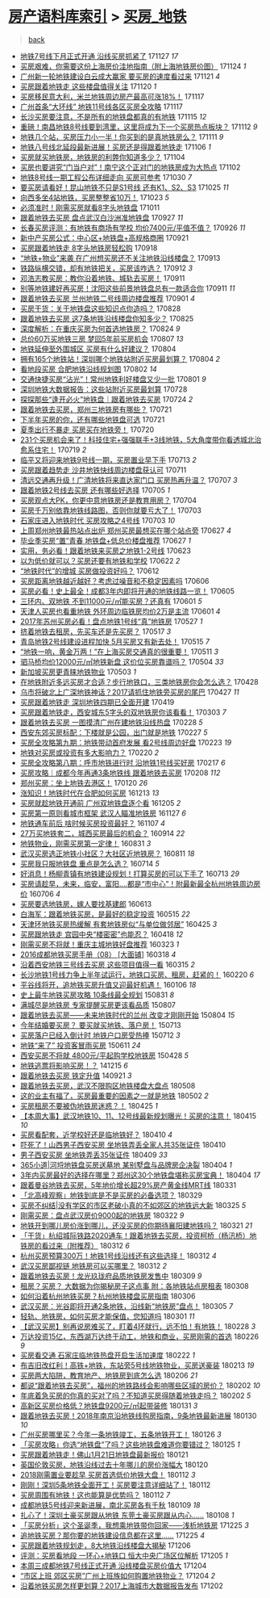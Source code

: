 [房产语料库索引](../../README.md)  > [买房_地铁](买房_地铁.md)
====
> [back](../README.md)

- [地铁7号线下月正式开通 沿线买房抓紧了](http://jkwz.applinzi.com/ittc/7040549581966803985.html#%E5%9C%B0%E9%93%817%E5%8F%B7%E7%BA%BF%E4%B8%8B%E6%9C%88%E6%AD%A3%E5%BC%8F%E5%BC%80%E9%80%9A+%E6%B2%BF%E7%BA%BF%E4%B9%B0%E6%88%BF%E6%8A%93%E7%B4%A7%E4%BA%86) 171127 *17* 
- [买房艰难，你需要这份上海房价洼地指南（附上海地铁房价图）](http://jkwz.applinzi.com/ittc/7039547455799051281.html#%E4%B9%B0%E6%88%BF%E8%89%B0%E9%9A%BE%EF%BC%8C%E4%BD%A0%E9%9C%80%E8%A6%81%E8%BF%99%E4%BB%BD%E4%B8%8A%E6%B5%B7%E6%88%BF%E4%BB%B7%E6%B4%BC%E5%9C%B0%E6%8C%87%E5%8D%97%EF%BC%88%E9%99%84%E4%B8%8A%E6%B5%B7%E5%9C%B0%E9%93%81%E6%88%BF%E4%BB%B7%E5%9B%BE%EF%BC%89) 171124 *1* 
- [广州新一轮地铁建设白云成大赢家 要买房的速度看过来](http://jkwz.applinzi.com/ittc/7038294529399063569.html#%E5%B9%BF%E5%B7%9E%E6%96%B0%E4%B8%80%E8%BD%AE%E5%9C%B0%E9%93%81%E5%BB%BA%E8%AE%BE%E7%99%BD%E4%BA%91%E6%88%90%E5%A4%A7%E8%B5%A2%E5%AE%B6+%E8%A6%81%E4%B9%B0%E6%88%BF%E7%9A%84%E9%80%9F%E5%BA%A6%E7%9C%8B%E8%BF%87%E6%9D%A5) 171121 *4* 
- [买房跟着地铁走 这些楼盘值得关注](http://jkwz.applinzi.com/ittc/7037971174292718609.html#%E4%B9%B0%E6%88%BF%E8%B7%9F%E7%9D%80%E5%9C%B0%E9%93%81%E8%B5%B0+%E8%BF%99%E4%BA%9B%E6%A5%BC%E7%9B%98%E5%80%BC%E5%BE%97%E5%85%B3%E6%B3%A8) 171120 *1* 
- [买房移民意大利，米兰地铁周边房产最高可涨18%！](http://jkwz.applinzi.com/ittc/7036968203866080272.html#%E4%B9%B0%E6%88%BF%E7%A7%BB%E6%B0%91%E6%84%8F%E5%A4%A7%E5%88%A9%EF%BC%8C%E7%B1%B3%E5%85%B0%E5%9C%B0%E9%93%81%E5%91%A8%E8%BE%B9%E6%88%BF%E4%BA%A7%E6%9C%80%E9%AB%98%E5%8F%AF%E6%B6%A818%25%EF%BC%81) 171117  
- [广州首条“大环线” 地铁11号线各区买房全攻略](http://jkwz.applinzi.com/ittc/7036859776544277520.html#%E5%B9%BF%E5%B7%9E%E9%A6%96%E6%9D%A1%E2%80%9C%E5%A4%A7%E7%8E%AF%E7%BA%BF%E2%80%9D+%E5%9C%B0%E9%93%8111%E5%8F%B7%E7%BA%BF%E5%90%84%E5%8C%BA%E4%B9%B0%E6%88%BF%E5%85%A8%E6%94%BB%E7%95%A5) 171117  
- [长沙买房要注意，不是所有的地铁盘都真的有地铁](http://jkwz.applinzi.com/ittc/7036126496249349136.html#%E9%95%BF%E6%B2%99%E4%B9%B0%E6%88%BF%E8%A6%81%E6%B3%A8%E6%84%8F%EF%BC%8C%E4%B8%8D%E6%98%AF%E6%89%80%E6%9C%89%E7%9A%84%E5%9C%B0%E9%93%81%E7%9B%98%E9%83%BD%E7%9C%9F%E7%9A%84%E6%9C%89%E5%9C%B0%E9%93%81) 171115 *12* 
- [重磅！南昌地铁8号线要到湾里，这里将成为下一个买房热点板块？](http://jkwz.applinzi.com/ittc/7035196395747804177.html#%E9%87%8D%E7%A3%85%EF%BC%81%E5%8D%97%E6%98%8C%E5%9C%B0%E9%93%818%E5%8F%B7%E7%BA%BF%E8%A6%81%E5%88%B0%E6%B9%BE%E9%87%8C%EF%BC%8C%E8%BF%99%E9%87%8C%E5%B0%86%E6%88%90%E4%B8%BA%E4%B8%8B%E4%B8%80%E4%B8%AA%E4%B9%B0%E6%88%BF%E7%83%AD%E7%82%B9%E6%9D%BF%E5%9D%97%EF%BC%9F) 171112 *9* 
- [地铁几个站，买房压力小一半！你买到的是真地铁房么？](http://jkwz.applinzi.com/ittc/7034635800849941520.html#%E5%9C%B0%E9%93%81%E5%87%A0%E4%B8%AA%E7%AB%99%EF%BC%8C%E4%B9%B0%E6%88%BF%E5%8E%8B%E5%8A%9B%E5%B0%8F%E4%B8%80%E5%8D%8A%EF%BC%81%E4%BD%A0%E4%B9%B0%E5%88%B0%E7%9A%84%E6%98%AF%E7%9C%9F%E5%9C%B0%E9%93%81%E6%88%BF%E4%B9%88%EF%BC%9F) 171111 *9* 
- [地铁八号线北延段最新进展！买房还是得跟着地铁走](http://jkwz.applinzi.com/ittc/7032724949305918480.html#%E5%9C%B0%E9%93%81%E5%85%AB%E5%8F%B7%E7%BA%BF%E5%8C%97%E5%BB%B6%E6%AE%B5%E6%9C%80%E6%96%B0%E8%BF%9B%E5%B1%95%EF%BC%81%E4%B9%B0%E6%88%BF%E8%BF%98%E6%98%AF%E5%BE%97%E8%B7%9F%E7%9D%80%E5%9C%B0%E9%93%81%E8%B5%B0) 171106 *1* 
- [买房就买地铁房，地铁房的利弊你知道多少？](http://jkwz.applinzi.com/ittc/7032137384420967440.html#%E4%B9%B0%E6%88%BF%E5%B0%B1%E4%B9%B0%E5%9C%B0%E9%93%81%E6%88%BF%EF%BC%8C%E5%9C%B0%E9%93%81%E6%88%BF%E7%9A%84%E5%88%A9%E5%BC%8A%E4%BD%A0%E7%9F%A5%E9%81%93%E5%A4%9A%E5%B0%91%EF%BC%9F) 171104  
- [买房也要讲究“门当户对”！南宁这个正对门的地铁房成为大热点](http://jkwz.applinzi.com/ittc/7031399961470714897.html#%E4%B9%B0%E6%88%BF%E4%B9%9F%E8%A6%81%E8%AE%B2%E7%A9%B6%E2%80%9C%E9%97%A8%E5%BD%93%E6%88%B7%E5%AF%B9%E2%80%9D%EF%BC%81%E5%8D%97%E5%AE%81%E8%BF%99%E4%B8%AA%E6%AD%A3%E5%AF%B9%E9%97%A8%E7%9A%84%E5%9C%B0%E9%93%81%E6%88%BF%E6%88%90%E4%B8%BA%E5%A4%A7%E7%83%AD%E7%82%B9) 171102  
- [地铁8号线一期工程公布详细走向 买房可参考](http://jkwz.applinzi.com/ittc/7030145048325391377.html#%E5%9C%B0%E9%93%818%E5%8F%B7%E7%BA%BF%E4%B8%80%E6%9C%9F%E5%B7%A5%E7%A8%8B%E5%85%AC%E5%B8%83%E8%AF%A6%E7%BB%86%E8%B5%B0%E5%90%91+%E4%B9%B0%E6%88%BF%E5%8F%AF%E5%8F%82%E8%80%83) 171030 *7* 
- [要买房请看好！昆山地铁不只是S1号线 还有K1、S2、S3](http://jkwz.applinzi.com/ittc/7028509348580557841.html#%E8%A6%81%E4%B9%B0%E6%88%BF%E8%AF%B7%E7%9C%8B%E5%A5%BD%EF%BC%81%E6%98%86%E5%B1%B1%E5%9C%B0%E9%93%81%E4%B8%8D%E5%8F%AA%E6%98%AFS1%E5%8F%B7%E7%BA%BF+%E8%BF%98%E6%9C%89K1%E3%80%81S2%E3%80%81S3) 171025 *11* 
- [向西多坐4站地铁，买房整整省10万！](http://jkwz.applinzi.com/ittc/7027701894787630097.html#%E5%90%91%E8%A5%BF%E5%A4%9A%E5%9D%904%E7%AB%99%E5%9C%B0%E9%93%81%EF%BC%8C%E4%B9%B0%E6%88%BF%E6%95%B4%E6%95%B4%E7%9C%8110%E4%B8%87%EF%BC%81) 171023 *5* 
- [必须准时！刚需买房就看8字头地铁盘](http://jkwz.applinzi.com/ittc/7023129630423385104.html#%E5%BF%85%E9%A1%BB%E5%87%86%E6%97%B6%EF%BC%81%E5%88%9A%E9%9C%80%E4%B9%B0%E6%88%BF%E5%B0%B1%E7%9C%8B8%E5%AD%97%E5%A4%B4%E5%9C%B0%E9%93%81%E7%9B%98) 171011  
- [跟着地铁去买房 盘点武汉白沙洲准地铁盘](http://jkwz.applinzi.com/ittc/7017892350314152977.html#%E8%B7%9F%E7%9D%80%E5%9C%B0%E9%93%81%E5%8E%BB%E4%B9%B0%E6%88%BF+%E7%9B%98%E7%82%B9%E6%AD%A6%E6%B1%89%E7%99%BD%E6%B2%99%E6%B4%B2%E5%87%86%E5%9C%B0%E9%93%81%E7%9B%98) 170927 *11* 
- [长春买房评测：有地铁有商场有学校 均价7400元/平值不值？](http://jkwz.applinzi.com/ittc/7017547696561456145.html#%E9%95%BF%E6%98%A5%E4%B9%B0%E6%88%BF%E8%AF%84%E6%B5%8B%EF%BC%9A%E6%9C%89%E5%9C%B0%E9%93%81%E6%9C%89%E5%95%86%E5%9C%BA%E6%9C%89%E5%AD%A6%E6%A0%A1+%E5%9D%87%E4%BB%B77400%E5%85%83%2F%E5%B9%B3%E5%80%BC%E4%B8%8D%E5%80%BC%EF%BC%9F) 170926 *11* 
- [新中产买房公式：中心区+地铁盘+高规格商圈](http://jkwz.applinzi.com/ittc/7015794133145486352.html#%E6%96%B0%E4%B8%AD%E4%BA%A7%E4%B9%B0%E6%88%BF%E5%85%AC%E5%BC%8F%EF%BC%9A%E4%B8%AD%E5%BF%83%E5%8C%BA%2B%E5%9C%B0%E9%93%81%E7%9B%98%2B%E9%AB%98%E8%A7%84%E6%A0%BC%E5%95%86%E5%9C%88) 170921  
- [买房跟着地铁走 8字头地铁房轻松购](http://jkwz.applinzi.com/ittc/7014429399552885777.html#%E4%B9%B0%E6%88%BF%E8%B7%9F%E7%9D%80%E5%9C%B0%E9%93%81%E8%B5%B0+8%E5%AD%97%E5%A4%B4%E5%9C%B0%E9%93%81%E6%88%BF%E8%BD%BB%E6%9D%BE%E8%B4%AD) 170918  
- [“地铁+物业”来袭 在广州想买房还不关注地铁沿线楼盘？](http://jkwz.applinzi.com/ittc/7012694588501001233.html#%E2%80%9C%E5%9C%B0%E9%93%81%2B%E7%89%A9%E4%B8%9A%E2%80%9D%E6%9D%A5%E8%A2%AD+%E5%9C%A8%E5%B9%BF%E5%B7%9E%E6%83%B3%E4%B9%B0%E6%88%BF%E8%BF%98%E4%B8%8D%E5%85%B3%E6%B3%A8%E5%9C%B0%E9%93%81%E6%B2%BF%E7%BA%BF%E6%A5%BC%E7%9B%98%EF%BC%9F) 170913  
- [铁路纵横交错，却有地铁把关，买房该咋选？](http://jkwz.applinzi.com/ittc/7012352596176798736.html#%E9%93%81%E8%B7%AF%E7%BA%B5%E6%A8%AA%E4%BA%A4%E9%94%99%EF%BC%8C%E5%8D%B4%E6%9C%89%E5%9C%B0%E9%93%81%E6%8A%8A%E5%85%B3%EF%BC%8C%E4%B9%B0%E6%88%BF%E8%AF%A5%E5%92%8B%E9%80%89%EF%BC%9F) 170912 *3* 
- [邓浩志教买房：教你沿着地铁、城轨去买房！](http://jkwz.applinzi.com/ittc/7012012263740015633.html#%E9%82%93%E6%B5%A9%E5%BF%97%E6%95%99%E4%B9%B0%E6%88%BF%EF%BC%9A%E6%95%99%E4%BD%A0%E6%B2%BF%E7%9D%80%E5%9C%B0%E9%93%81%E3%80%81%E5%9F%8E%E8%BD%A8%E5%8E%BB%E4%B9%B0%E6%88%BF%EF%BC%81) 170911  
- [别等地铁建好再买房！沈阳这些前景地铁盘总有一款适合你](http://jkwz.applinzi.com/ittc/7012009921267368977.html#%E5%88%AB%E7%AD%89%E5%9C%B0%E9%93%81%E5%BB%BA%E5%A5%BD%E5%86%8D%E4%B9%B0%E6%88%BF%EF%BC%81%E6%B2%88%E9%98%B3%E8%BF%99%E4%BA%9B%E5%89%8D%E6%99%AF%E5%9C%B0%E9%93%81%E7%9B%98%E6%80%BB%E6%9C%89%E4%B8%80%E6%AC%BE%E9%80%82%E5%90%88%E4%BD%A0) 170911 *11* 
- [跟着地铁去买房 兰州地铁二号线周边楼盘推荐](http://jkwz.applinzi.com/ittc/7008270731811750929.html#%E8%B7%9F%E7%9D%80%E5%9C%B0%E9%93%81%E5%8E%BB%E4%B9%B0%E6%88%BF+%E5%85%B0%E5%B7%9E%E5%9C%B0%E9%93%81%E4%BA%8C%E5%8F%B7%E7%BA%BF%E5%91%A8%E8%BE%B9%E6%A5%BC%E7%9B%98%E6%8E%A8%E8%8D%90) 170901 *4* 
- [买房干货：关于地铁盘这些知识点你造吗？](http://jkwz.applinzi.com/ittc/7006871246653096977.html#%E4%B9%B0%E6%88%BF%E5%B9%B2%E8%B4%A7%EF%BC%9A%E5%85%B3%E4%BA%8E%E5%9C%B0%E9%93%81%E7%9B%98%E8%BF%99%E4%BA%9B%E7%9F%A5%E8%AF%86%E7%82%B9%E4%BD%A0%E9%80%A0%E5%90%97%EF%BC%9F) 170828  
- [跟着地铁去买房 这7条地铁沿线楼盘你知多少？](http://jkwz.applinzi.com/ittc/7005842571035935760.html#%E8%B7%9F%E7%9D%80%E5%9C%B0%E9%93%81%E5%8E%BB%E4%B9%B0%E6%88%BF+%E8%BF%997%E6%9D%A1%E5%9C%B0%E9%93%81%E6%B2%BF%E7%BA%BF%E6%A5%BC%E7%9B%98%E4%BD%A0%E7%9F%A5%E5%A4%9A%E5%B0%91%EF%BC%9F) 170825  
- [深度解析：在重庆买房为何首选地铁房？](http://jkwz.applinzi.com/ittc/7005331618959721488.html#%E6%B7%B1%E5%BA%A6%E8%A7%A3%E6%9E%90%EF%BC%9A%E5%9C%A8%E9%87%8D%E5%BA%86%E4%B9%B0%E6%88%BF%E4%B8%BA%E4%BD%95%E9%A6%96%E9%80%89%E5%9C%B0%E9%93%81%E6%88%BF%EF%BC%9F) 170824 *9* 
- [总价60万买地铁三房 梦回5年前买房机会](http://jkwz.applinzi.com/ittc/6999023378126865424.html#%E6%80%BB%E4%BB%B760%E4%B8%87%E4%B9%B0%E5%9C%B0%E9%93%81%E4%B8%89%E6%88%BF+%E6%A2%A6%E5%9B%9E5%E5%B9%B4%E5%89%8D%E4%B9%B0%E6%88%BF%E6%9C%BA%E4%BC%9A) 170807 *13* 
- [地铁延伸至外围城区 买房有什么好建议？](http://jkwz.applinzi.com/ittc/6997875933938451473.html#%E5%9C%B0%E9%93%81%E5%BB%B6%E4%BC%B8%E8%87%B3%E5%A4%96%E5%9B%B4%E5%9F%8E%E5%8C%BA+%E4%B9%B0%E6%88%BF%E6%9C%89%E4%BB%80%E4%B9%88%E5%A5%BD%E5%BB%BA%E8%AE%AE%EF%BC%9F) 170804  
- [拥有165个地铁站！深圳哪个地铁站附近买房最划算？](http://jkwz.applinzi.com/ittc/6997635782255576080.html#%E6%8B%A5%E6%9C%89165%E4%B8%AA%E5%9C%B0%E9%93%81%E7%AB%99%EF%BC%81%E6%B7%B1%E5%9C%B3%E5%93%AA%E4%B8%AA%E5%9C%B0%E9%93%81%E7%AB%99%E9%99%84%E8%BF%91%E4%B9%B0%E6%88%BF%E6%9C%80%E5%88%92%E7%AE%97%EF%BC%9F) 170804 *2* 
- [看地段买房 合肥地铁沿线规划图](http://jkwz.applinzi.com/ittc/6997254977075282960.html#%E7%9C%8B%E5%9C%B0%E6%AE%B5%E4%B9%B0%E6%88%BF+%E5%90%88%E8%82%A5%E5%9C%B0%E9%93%81%E6%B2%BF%E7%BA%BF%E8%A7%84%E5%88%92%E5%9B%BE) 170802 *14* 
- [交通快捷买房“沾光”！常州地铁利好楼盘又少一批](http://jkwz.applinzi.com/ittc/6996857746610455569.html#%E4%BA%A4%E9%80%9A%E5%BF%AB%E6%8D%B7%E4%B9%B0%E6%88%BF%E2%80%9C%E6%B2%BE%E5%85%89%E2%80%9D%EF%BC%81%E5%B8%B8%E5%B7%9E%E5%9C%B0%E9%93%81%E5%88%A9%E5%A5%BD%E6%A5%BC%E7%9B%98%E5%8F%88%E5%B0%91%E4%B8%80%E6%89%B9) 170801 *9* 
- [深圳地铁大数据报告：这些站附近买房最划算](http://jkwz.applinzi.com/ittc/6995393173759984656.html#%E6%B7%B1%E5%9C%B3%E5%9C%B0%E9%93%81%E5%A4%A7%E6%95%B0%E6%8D%AE%E6%8A%A5%E5%91%8A%EF%BC%9A%E8%BF%99%E4%BA%9B%E7%AB%99%E9%99%84%E8%BF%91%E4%B9%B0%E6%88%BF%E6%9C%80%E5%88%92%E7%AE%97) 170728  
- [探探那些“逢开必火”地铁盘｜跟着地铁去买房](http://jkwz.applinzi.com/ittc/6993977554133058576.html#%E6%8E%A2%E6%8E%A2%E9%82%A3%E4%BA%9B%E2%80%9C%E9%80%A2%E5%BC%80%E5%BF%85%E7%81%AB%E2%80%9D%E5%9C%B0%E9%93%81%E7%9B%98%EF%BD%9C%E8%B7%9F%E7%9D%80%E5%9C%B0%E9%93%81%E5%8E%BB%E4%B9%B0%E6%88%BF) 170724 *2* 
- [跟着地铁去买房，郑州三地铁房有哪些？](http://jkwz.applinzi.com/ittc/6992828990350689297.html#%E8%B7%9F%E7%9D%80%E5%9C%B0%E9%93%81%E5%8E%BB%E4%B9%B0%E6%88%BF%EF%BC%8C%E9%83%91%E5%B7%9E%E4%B8%89%E5%9C%B0%E9%93%81%E6%88%BF%E6%9C%89%E5%93%AA%E4%BA%9B%EF%BC%9F) 170721  
- [下半年买房的你，还有哪些地铁盘可选](http://jkwz.applinzi.com/ittc/6992805139151586321.html#%E4%B8%8B%E5%8D%8A%E5%B9%B4%E4%B9%B0%E6%88%BF%E7%9A%84%E4%BD%A0%EF%BC%8C%E8%BF%98%E6%9C%89%E5%93%AA%E4%BA%9B%E5%9C%B0%E9%93%81%E7%9B%98%E5%8F%AF%E9%80%89) 170721  
- [夏季出行不暴走 买房买在地铁旁！](http://jkwz.applinzi.com/ittc/6992281813266203664.html#%E5%A4%8F%E5%AD%A3%E5%87%BA%E8%A1%8C%E4%B8%8D%E6%9A%B4%E8%B5%B0+%E4%B9%B0%E6%88%BF%E4%B9%B0%E5%9C%A8%E5%9C%B0%E9%93%81%E6%97%81%EF%BC%81) 170720  
- [231个买房机会来了！科技住宅+强强联手+3线地铁，5大角度带你看透城北治愈系住宅！](http://jkwz.applinzi.com/ittc/6991920712359871504.html#231%E4%B8%AA%E4%B9%B0%E6%88%BF%E6%9C%BA%E4%BC%9A%E6%9D%A5%E4%BA%86%EF%BC%81%E7%A7%91%E6%8A%80%E4%BD%8F%E5%AE%85%2B%E5%BC%BA%E5%BC%BA%E8%81%94%E6%89%8B%2B3%E7%BA%BF%E5%9C%B0%E9%93%81%EF%BC%8C5%E5%A4%A7%E8%A7%92%E5%BA%A6%E5%B8%A6%E4%BD%A0%E7%9C%8B%E9%80%8F%E5%9F%8E%E5%8C%97%E6%B2%BB%E6%84%88%E7%B3%BB%E4%BD%8F%E5%AE%85%EF%BC%81) 170719 *2* 
- [临平又将迎来地铁9号线一期，买房置业早下手](http://jkwz.applinzi.com/ittc/6989689090566800401.html#%E4%B8%B4%E5%B9%B3%E5%8F%88%E5%B0%86%E8%BF%8E%E6%9D%A5%E5%9C%B0%E9%93%819%E5%8F%B7%E7%BA%BF%E4%B8%80%E6%9C%9F%EF%BC%8C%E4%B9%B0%E6%88%BF%E7%BD%AE%E4%B8%9A%E6%97%A9%E4%B8%8B%E6%89%8B) 170713 *2* 
- [买房跟着趋势走 沙井地铁快线周边楼盘获认可](http://jkwz.applinzi.com/ittc/6989140994673886225.html#%E4%B9%B0%E6%88%BF%E8%B7%9F%E7%9D%80%E8%B6%8B%E5%8A%BF%E8%B5%B0+%E6%B2%99%E4%BA%95%E5%9C%B0%E9%93%81%E5%BF%AB%E7%BA%BF%E5%91%A8%E8%BE%B9%E6%A5%BC%E7%9B%98%E8%8E%B7%E8%AE%A4%E5%8F%AF) 170711  
- [清远交通再升级！广清地铁将来直达家门口 买房热再升温？](http://jkwz.applinzi.com/ittc/6987569694029382673.html#%E6%B8%85%E8%BF%9C%E4%BA%A4%E9%80%9A%E5%86%8D%E5%8D%87%E7%BA%A7%EF%BC%81%E5%B9%BF%E6%B8%85%E5%9C%B0%E9%93%81%E5%B0%86%E6%9D%A5%E7%9B%B4%E8%BE%BE%E5%AE%B6%E9%97%A8%E5%8F%A3+%E4%B9%B0%E6%88%BF%E7%83%AD%E5%86%8D%E5%8D%87%E6%B8%A9%EF%BC%9F) 170707 *3* 
- [跟着地铁2号线去买房 还有哪些好选择](http://jkwz.applinzi.com/ittc/6986825846403630096.html#%E8%B7%9F%E7%9D%80%E5%9C%B0%E9%93%812%E5%8F%B7%E7%BA%BF%E5%8E%BB%E4%B9%B0%E6%88%BF+%E8%BF%98%E6%9C%89%E5%93%AA%E4%BA%9B%E5%A5%BD%E9%80%89%E6%8B%A9) 170705 *1* 
- [买房观点大PK，你更中意地铁房还是教育用房？](http://jkwz.applinzi.com/ittc/6986414392017945604.html#%E4%B9%B0%E6%88%BF%E8%A7%82%E7%82%B9%E5%A4%A7PK%EF%BC%8C%E4%BD%A0%E6%9B%B4%E4%B8%AD%E6%84%8F%E5%9C%B0%E9%93%81%E6%88%BF%E8%BF%98%E6%98%AF%E6%95%99%E8%82%B2%E7%94%A8%E6%88%BF%EF%BC%9F) 170704  
- [买房千万别依靠地铁线路图，否则你就要亏大了！](http://jkwz.applinzi.com/ittc/6986011224406754309.html#%E4%B9%B0%E6%88%BF%E5%8D%83%E4%B8%87%E5%88%AB%E4%BE%9D%E9%9D%A0%E5%9C%B0%E9%93%81%E7%BA%BF%E8%B7%AF%E5%9B%BE%EF%BC%8C%E5%90%A6%E5%88%99%E4%BD%A0%E5%B0%B1%E8%A6%81%E4%BA%8F%E5%A4%A7%E4%BA%86%EF%BC%81) 170703  
- [石家庄进入地铁时代 买房攻略之4号线](http://jkwz.applinzi.com/ittc/6985856083103843332.html#%E7%9F%B3%E5%AE%B6%E5%BA%84%E8%BF%9B%E5%85%A5%E5%9C%B0%E9%93%81%E6%97%B6%E4%BB%A3+%E4%B9%B0%E6%88%BF%E6%94%BB%E7%95%A5%E4%B9%8B4%E5%8F%B7%E7%BA%BF) 170703 *10* 
- [上周郑州地铁最热站点出炉 郑州买房最想买在哪个站点旁](http://jkwz.applinzi.com/ittc/6983845001573172229.html#%E4%B8%8A%E5%91%A8%E9%83%91%E5%B7%9E%E5%9C%B0%E9%93%81%E6%9C%80%E7%83%AD%E7%AB%99%E7%82%B9%E5%87%BA%E7%82%89+%E9%83%91%E5%B7%9E%E4%B9%B0%E6%88%BF%E6%9C%80%E6%83%B3%E4%B9%B0%E5%9C%A8%E5%93%AA%E4%B8%AA%E7%AB%99%E7%82%B9%E6%97%81) 170627 *4* 
- [毕业季买房“置”青春 地铁盘+低总价楼盘推荐](http://jkwz.applinzi.com/ittc/6983769617305437188.html#%E6%AF%95%E4%B8%9A%E5%AD%A3%E4%B9%B0%E6%88%BF%E2%80%9C%E7%BD%AE%E2%80%9D%E9%9D%92%E6%98%A5+%E5%9C%B0%E9%93%81%E7%9B%98%2B%E4%BD%8E%E6%80%BB%E4%BB%B7%E6%A5%BC%E7%9B%98%E6%8E%A8%E8%8D%90) 170627 *1* 
- [实用，务必看！跟着地铁来买房之地铁1-2号线](http://jkwz.applinzi.com/ittc/6982267889108124677.html#%E5%AE%9E%E7%94%A8%EF%BC%8C%E5%8A%A1%E5%BF%85%E7%9C%8B%EF%BC%81%E8%B7%9F%E7%9D%80%E5%9C%B0%E9%93%81%E6%9D%A5%E4%B9%B0%E6%88%BF%E4%B9%8B%E5%9C%B0%E9%93%811-2%E5%8F%B7%E7%BA%BF) 170623  
- [以为低价就可以？买房还要有地铁和学校](http://jkwz.applinzi.com/ittc/6981954810289849348.html#%E4%BB%A5%E4%B8%BA%E4%BD%8E%E4%BB%B7%E5%B0%B1%E5%8F%AF%E4%BB%A5%EF%BC%9F%E4%B9%B0%E6%88%BF%E8%BF%98%E8%A6%81%E6%9C%89%E5%9C%B0%E9%93%81%E5%92%8C%E5%AD%A6%E6%A0%A1) 170622 *2* 
- [“地铁时代”的增城 买房做投资好吗？](http://jkwz.applinzi.com/ittc/6978320090624689156.html#%E2%80%9C%E5%9C%B0%E9%93%81%E6%97%B6%E4%BB%A3%E2%80%9D%E7%9A%84%E5%A2%9E%E5%9F%8E+%E4%B9%B0%E6%88%BF%E5%81%9A%E6%8A%95%E8%B5%84%E5%A5%BD%E5%90%97%EF%BC%9F) 170612  
- [买房距离地铁越近越好？考虑过噪音和不稳定因素吗](http://jkwz.applinzi.com/ittc/6976139381826913284.html#%E4%B9%B0%E6%88%BF%E8%B7%9D%E7%A6%BB%E5%9C%B0%E9%93%81%E8%B6%8A%E8%BF%91%E8%B6%8A%E5%A5%BD%EF%BC%9F%E8%80%83%E8%99%91%E8%BF%87%E5%99%AA%E9%9F%B3%E5%92%8C%E4%B8%8D%E7%A8%B3%E5%AE%9A%E5%9B%A0%E7%B4%A0%E5%90%97) 170606  
- [买房必看！史上最全！成都3年内即将开通的地铁线路一览！](http://jkwz.applinzi.com/ittc/6975645852142928900.html#%E4%B9%B0%E6%88%BF%E5%BF%85%E7%9C%8B%EF%BC%81%E5%8F%B2%E4%B8%8A%E6%9C%80%E5%85%A8%EF%BC%81%E6%88%90%E9%83%BD3%E5%B9%B4%E5%86%85%E5%8D%B3%E5%B0%86%E5%BC%80%E9%80%9A%E7%9A%84%E5%9C%B0%E9%93%81%E7%BA%BF%E8%B7%AF%E4%B8%80%E8%A7%88%EF%BC%81) 170605  
- [三环内、双地铁 不到11000元/㎡能买房？还真有](http://jkwz.applinzi.com/ittc/6974253786301203460.html#%E4%B8%89%E7%8E%AF%E5%86%85%E3%80%81%E5%8F%8C%E5%9C%B0%E9%93%81+%E4%B8%8D%E5%88%B011000%E5%85%83%2F%E3%8E%A1%E8%83%BD%E4%B9%B0%E6%88%BF%EF%BC%9F%E8%BF%98%E7%9C%9F%E6%9C%89) 170601 *5* 
- [天津人买房也看重地铁 外环周边临铁房均价2万是主流](http://jkwz.applinzi.com/ittc/6974244087770121220.html#%E5%A4%A9%E6%B4%A5%E4%BA%BA%E4%B9%B0%E6%88%BF%E4%B9%9F%E7%9C%8B%E9%87%8D%E5%9C%B0%E9%93%81+%E5%A4%96%E7%8E%AF%E5%91%A8%E8%BE%B9%E4%B8%B4%E9%93%81%E6%88%BF%E5%9D%87%E4%BB%B72%E4%B8%87%E6%98%AF%E4%B8%BB%E6%B5%81) 170601 *4* 
- [2017年苏州买房必看！盘点地铁1号线“真”地铁房](http://jkwz.applinzi.com/ittc/6972294064270476292.html#2017%E5%B9%B4%E8%8B%8F%E5%B7%9E%E4%B9%B0%E6%88%BF%E5%BF%85%E7%9C%8B%EF%BC%81%E7%9B%98%E7%82%B9%E5%9C%B0%E9%93%811%E5%8F%B7%E7%BA%BF%E2%80%9C%E7%9C%9F%E2%80%9D%E5%9C%B0%E9%93%81%E6%88%BF) 170527 *1* 
- [挤着地铁去租房，先买车还是先买房？](http://jkwz.applinzi.com/ittc/6968660283982611460.html#%E6%8C%A4%E7%9D%80%E5%9C%B0%E9%93%81%E5%8E%BB%E7%A7%9F%E6%88%BF%EF%BC%8C%E5%85%88%E4%B9%B0%E8%BD%A6%E8%BF%98%E6%98%AF%E5%85%88%E4%B9%B0%E6%88%BF%EF%BC%9F) 170517 *3* 
- [青岛地铁2号线建设进程加快 5月买房又有新去处！](http://jkwz.applinzi.com/ittc/6967922577556112388.html#%E9%9D%92%E5%B2%9B%E5%9C%B0%E9%93%812%E5%8F%B7%E7%BA%BF%E5%BB%BA%E8%AE%BE%E8%BF%9B%E7%A8%8B%E5%8A%A0%E5%BF%AB+5%E6%9C%88%E4%B9%B0%E6%88%BF%E5%8F%88%E6%9C%89%E6%96%B0%E5%8E%BB%E5%A4%84%EF%BC%81) 170515 *7* 
- [“地铁一响，黄金万两！”在上海买房交通真的很重要！](http://jkwz.applinzi.com/ittc/6966354346651419653.html#%E2%80%9C%E5%9C%B0%E9%93%81%E4%B8%80%E5%93%8D%EF%BC%8C%E9%BB%84%E9%87%91%E4%B8%87%E4%B8%A4%EF%BC%81%E2%80%9D%E5%9C%A8%E4%B8%8A%E6%B5%B7%E4%B9%B0%E6%88%BF%E4%BA%A4%E9%80%9A%E7%9C%9F%E7%9A%84%E5%BE%88%E9%87%8D%E8%A6%81%EF%BC%81) 170511 *3* 
- [驷马桥均价12000元/㎡地铁新盘 这价位买房靠谱吗？](http://jkwz.applinzi.com/ittc/6963748287189353477.html#%E9%A9%B7%E9%A9%AC%E6%A1%A5%E5%9D%87%E4%BB%B712000%E5%85%83%2F%E3%8E%A1%E5%9C%B0%E9%93%81%E6%96%B0%E7%9B%98+%E8%BF%99%E4%BB%B7%E4%BD%8D%E4%B9%B0%E6%88%BF%E9%9D%A0%E8%B0%B1%E5%90%97%EF%BC%9F) 170504 *33* 
- [新加坡买房更青睐地铁物业](http://jkwz.applinzi.com/ittc/6963482852216800260.html#%E6%96%B0%E5%8A%A0%E5%9D%A1%E4%B9%B0%E6%88%BF%E6%9B%B4%E9%9D%92%E7%9D%90%E5%9C%B0%E9%93%81%E7%89%A9%E4%B8%9A) 170503 *1* 
- [在地铁附近多远买房才合适？步行地铁口，三类地铁房你会怎么选？](http://jkwz.applinzi.com/ittc/6961614627937993733.html#%E5%9C%A8%E5%9C%B0%E9%93%81%E9%99%84%E8%BF%91%E5%A4%9A%E8%BF%9C%E4%B9%B0%E6%88%BF%E6%89%8D%E5%90%88%E9%80%82%EF%BC%9F%E6%AD%A5%E8%A1%8C%E5%9C%B0%E9%93%81%E5%8F%A3%EF%BC%8C%E4%B8%89%E7%B1%BB%E5%9C%B0%E9%93%81%E6%88%BF%E4%BD%A0%E4%BC%9A%E6%80%8E%E4%B9%88%E9%80%89%EF%BC%9F) 170428  
- [乌市将破北上广深地铁神话？2017请抓住地铁旁买房的尾巴](http://jkwz.applinzi.com/ittc/6961195174775489540.html#%E4%B9%8C%E5%B8%82%E5%B0%86%E7%A0%B4%E5%8C%97%E4%B8%8A%E5%B9%BF%E6%B7%B1%E5%9C%B0%E9%93%81%E7%A5%9E%E8%AF%9D%EF%BC%9F2017%E8%AF%B7%E6%8A%93%E4%BD%8F%E5%9C%B0%E9%93%81%E6%97%81%E4%B9%B0%E6%88%BF%E7%9A%84%E5%B0%BE%E5%B7%B4) 170427 *11* 
- [买房跟着地铁走 深圳地铁四期已全面开建](http://jkwz.applinzi.com/ittc/6958305585220027397.html#%E4%B9%B0%E6%88%BF%E8%B7%9F%E7%9D%80%E5%9C%B0%E9%93%81%E8%B5%B0+%E6%B7%B1%E5%9C%B3%E5%9C%B0%E9%93%81%E5%9B%9B%E6%9C%9F%E5%B7%B2%E5%85%A8%E9%9D%A2%E5%BC%80%E5%BB%BA) 170419  
- [买房跟着地铁走，西安城东5字头的双地铁房你该看看！](http://jkwz.applinzi.com/ittc/6940742076651275269.html#%E4%B9%B0%E6%88%BF%E8%B7%9F%E7%9D%80%E5%9C%B0%E9%93%81%E8%B5%B0%EF%BC%8C%E8%A5%BF%E5%AE%89%E5%9F%8E%E4%B8%9C5%E5%AD%97%E5%A4%B4%E7%9A%84%E5%8F%8C%E5%9C%B0%E9%93%81%E6%88%BF%E4%BD%A0%E8%AF%A5%E7%9C%8B%E7%9C%8B%EF%BC%81) 170303 *7* 
- [跟着地铁去买房 一图摸清广州在建地铁沿线热盘](http://jkwz.applinzi.com/ittc/6939732261380555780.html#%E8%B7%9F%E7%9D%80%E5%9C%B0%E9%93%81%E5%8E%BB%E4%B9%B0%E6%88%BF+%E4%B8%80%E5%9B%BE%E6%91%B8%E6%B8%85%E5%B9%BF%E5%B7%9E%E5%9C%A8%E5%BB%BA%E5%9C%B0%E9%93%81%E6%B2%BF%E7%BA%BF%E7%83%AD%E7%9B%98) 170228 *5* 
- [西安东郊买房标配：下楼就是公园，出门就是地铁](http://jkwz.applinzi.com/ittc/6939268197512643589.html#%E8%A5%BF%E5%AE%89%E4%B8%9C%E9%83%8A%E4%B9%B0%E6%88%BF%E6%A0%87%E9%85%8D%EF%BC%9A%E4%B8%8B%E6%A5%BC%E5%B0%B1%E6%98%AF%E5%85%AC%E5%9B%AD%EF%BC%8C%E5%87%BA%E9%97%A8%E5%B0%B1%E6%98%AF%E5%9C%B0%E9%93%81) 170227 *5* 
- [买房全攻略第九期：地铁带动首府发展 看2号线周边好盘](http://jkwz.applinzi.com/ittc/6937778670008796165.html#%E4%B9%B0%E6%88%BF%E5%85%A8%E6%94%BB%E7%95%A5%E7%AC%AC%E4%B9%9D%E6%9C%9F%EF%BC%9A%E5%9C%B0%E9%93%81%E5%B8%A6%E5%8A%A8%E9%A6%96%E5%BA%9C%E5%8F%91%E5%B1%95+%E7%9C%8B2%E5%8F%B7%E7%BA%BF%E5%91%A8%E8%BE%B9%E5%A5%BD%E7%9B%98) 170223 *19* 
- [地铁对买房或投资有多大影响力？](http://jkwz.applinzi.com/ittc/6936707643765949445.html#%E5%9C%B0%E9%93%81%E5%AF%B9%E4%B9%B0%E6%88%BF%E6%88%96%E6%8A%95%E8%B5%84%E6%9C%89%E5%A4%9A%E5%A4%A7%E5%BD%B1%E5%93%8D%E5%8A%9B%EF%BC%9F) 170220 *2* 
- [买房全攻略第八期：呼市地铁进行时 沿地铁1号线买好房](http://jkwz.applinzi.com/ittc/6935541923719939077.html#%E4%B9%B0%E6%88%BF%E5%85%A8%E6%94%BB%E7%95%A5%E7%AC%AC%E5%85%AB%E6%9C%9F%EF%BC%9A%E5%91%BC%E5%B8%82%E5%9C%B0%E9%93%81%E8%BF%9B%E8%A1%8C%E6%97%B6+%E6%B2%BF%E5%9C%B0%E9%93%811%E5%8F%B7%E7%BA%BF%E4%B9%B0%E5%A5%BD%E6%88%BF) 170217 *6* 
- [买房攻略｜成都今年再通3条地铁线 跟着地铁去买房](http://jkwz.applinzi.com/ittc/6932208265193849861.html#%E4%B9%B0%E6%88%BF%E6%94%BB%E7%95%A5%EF%BD%9C%E6%88%90%E9%83%BD%E4%BB%8A%E5%B9%B4%E5%86%8D%E9%80%9A3%E6%9D%A1%E5%9C%B0%E9%93%81%E7%BA%BF+%E8%B7%9F%E7%9D%80%E5%9C%B0%E9%93%81%E5%8E%BB%E4%B9%B0%E6%88%BF) 170208 *112* 
- [郑州买房：坐上地铁去港区！](http://jkwz.applinzi.com/ittc/6925149751447389189.html#%E9%83%91%E5%B7%9E%E4%B9%B0%E6%88%BF%EF%BC%9A%E5%9D%90%E4%B8%8A%E5%9C%B0%E9%93%81%E5%8E%BB%E6%B8%AF%E5%8C%BA%EF%BC%81) 170120 *26* 
- [涨知识！地铁时代在合肥如何买房](http://jkwz.applinzi.com/ittc/6911187778372371460.html#%E6%B6%A8%E7%9F%A5%E8%AF%86%EF%BC%81%E5%9C%B0%E9%93%81%E6%97%B6%E4%BB%A3%E5%9C%A8%E5%90%88%E8%82%A5%E5%A6%82%E4%BD%95%E4%B9%B0%E6%88%BF) 161213 *13* 
- [买房就趁地铁开通前 广州双地铁盘逐个看](http://jkwz.applinzi.com/ittc/6908175233214579716.html#%E4%B9%B0%E6%88%BF%E5%B0%B1%E8%B6%81%E5%9C%B0%E9%93%81%E5%BC%80%E9%80%9A%E5%89%8D+%E5%B9%BF%E5%B7%9E%E5%8F%8C%E5%9C%B0%E9%93%81%E7%9B%98%E9%80%90%E4%B8%AA%E7%9C%8B) 161205 *2* 
- [买房第一原则看城市框架 武汉人瞄准地铁房](http://jkwz.applinzi.com/ittc/6904508211557565444.html#%E4%B9%B0%E6%88%BF%E7%AC%AC%E4%B8%80%E5%8E%9F%E5%88%99%E7%9C%8B%E5%9F%8E%E5%B8%82%E6%A1%86%E6%9E%B6+%E6%AD%A6%E6%B1%89%E4%BA%BA%E7%9E%84%E5%87%86%E5%9C%B0%E9%93%81%E6%88%BF) 161127 *6* 
- [地铁通车前后 啥时候买房投资最好？](http://jkwz.applinzi.com/ittc/6897756156709045253.html#%E5%9C%B0%E9%93%81%E9%80%9A%E8%BD%A6%E5%89%8D%E5%90%8E+%E5%95%A5%E6%97%B6%E5%80%99%E4%B9%B0%E6%88%BF%E6%8A%95%E8%B5%84%E6%9C%80%E5%A5%BD%EF%BC%9F) 161107 *4* 
- [27万买地铁套二，城西买房最后的机会？](http://jkwz.applinzi.com/ittc/6877670958118208516.html#27%E4%B8%87%E4%B9%B0%E5%9C%B0%E9%93%81%E5%A5%97%E4%BA%8C%EF%BC%8C%E5%9F%8E%E8%A5%BF%E4%B9%B0%E6%88%BF%E6%9C%80%E5%90%8E%E7%9A%84%E6%9C%BA%E4%BC%9A%EF%BC%9F) 160914 *22* 
- [地铁物业，刚需买房第一定律！](http://jkwz.applinzi.com/ittc/6872318107770684421.html#%E5%9C%B0%E9%93%81%E7%89%A9%E4%B8%9A%EF%BC%8C%E5%88%9A%E9%9C%80%E4%B9%B0%E6%88%BF%E7%AC%AC%E4%B8%80%E5%AE%9A%E5%BE%8B%EF%BC%81) 160831 *3* 
- [武汉买房选正地铁小社区？大社区近地铁房？](http://jkwz.applinzi.com/ittc/6865127117305676805.html#%E6%AD%A6%E6%B1%89%E4%B9%B0%E6%88%BF%E9%80%89%E6%AD%A3%E5%9C%B0%E9%93%81%E5%B0%8F%E7%A4%BE%E5%8C%BA%EF%BC%9F%E5%A4%A7%E7%A4%BE%E5%8C%BA%E8%BF%91%E5%9C%B0%E9%93%81%E6%88%BF%EF%BC%9F) 160811 *18* 
- [买房我只服地铁盘  重点是怎么选？](http://jkwz.applinzi.com/ittc/6854739396808672260.html#%E4%B9%B0%E6%88%BF%E6%88%91%E5%8F%AA%E6%9C%8D%E5%9C%B0%E9%93%81%E7%9B%98++%E9%87%8D%E7%82%B9%E6%98%AF%E6%80%8E%E4%B9%88%E9%80%89%EF%BC%9F) 160714 *5* 
- [好消息！杨柳青镇有地铁建设规划！打算买房的可以下手了](http://jkwz.applinzi.com/ittc/6854396028719203333.html#%E5%A5%BD%E6%B6%88%E6%81%AF%EF%BC%81%E6%9D%A8%E6%9F%B3%E9%9D%92%E9%95%87%E6%9C%89%E5%9C%B0%E9%93%81%E5%BB%BA%E8%AE%BE%E8%A7%84%E5%88%92%EF%BC%81%E6%89%93%E7%AE%97%E4%B9%B0%E6%88%BF%E7%9A%84%E5%8F%AF%E4%BB%A5%E4%B8%8B%E6%89%8B%E4%BA%86) 160713 *29* 
- [买房请趁早，未来，临安，富阳....都是“市中心”！附最新最全杭州地铁周边房价](http://jkwz.applinzi.com/ittc/6851795989572355076.html#%E4%B9%B0%E6%88%BF%E8%AF%B7%E8%B6%81%E6%97%A9%EF%BC%8C%E6%9C%AA%E6%9D%A5%EF%BC%8C%E4%B8%B4%E5%AE%89%EF%BC%8C%E5%AF%8C%E9%98%B3....%E9%83%BD%E6%98%AF%E2%80%9C%E5%B8%82%E4%B8%AD%E5%BF%83%E2%80%9D%EF%BC%81%E9%99%84%E6%9C%80%E6%96%B0%E6%9C%80%E5%85%A8%E6%9D%AD%E5%B7%9E%E5%9C%B0%E9%93%81%E5%91%A8%E8%BE%B9%E6%88%BF%E4%BB%B7) 160706 *4* 
- [买房要选地铁房，嫁人要找基建郎](http://jkwz.applinzi.com/ittc/6843268949885846533.html#%E4%B9%B0%E6%88%BF%E8%A6%81%E9%80%89%E5%9C%B0%E9%93%81%E6%88%BF%EF%BC%8C%E5%AB%81%E4%BA%BA%E8%A6%81%E6%89%BE%E5%9F%BA%E5%BB%BA%E9%83%8E) 160613  
- [白海军：跟着地铁买房，是最好的稳定投资](http://jkwz.applinzi.com/ittc/6831037396350927877.html#%E7%99%BD%E6%B5%B7%E5%86%9B%EF%BC%9A%E8%B7%9F%E7%9D%80%E5%9C%B0%E9%93%81%E4%B9%B0%E6%88%BF%EF%BC%8C%E6%98%AF%E6%9C%80%E5%A5%BD%E7%9A%84%E7%A8%B3%E5%AE%9A%E6%8A%95%E8%B5%84) 160515 *22* 
- [天津环地铁买房热缓解 有套地铁房似“与单位做邻居”](http://jkwz.applinzi.com/ittc/6824983990955934724.html#%E5%A4%A9%E6%B4%A5%E7%8E%AF%E5%9C%B0%E9%93%81%E4%B9%B0%E6%88%BF%E7%83%AD%E7%BC%93%E8%A7%A3+%E6%9C%89%E5%A5%97%E5%9C%B0%E9%93%81%E6%88%BF%E4%BC%BC%E2%80%9C%E4%B8%8E%E5%8D%95%E4%BD%8D%E5%81%9A%E9%82%BB%E5%B1%85%E2%80%9D) 160425 *3* 
- [买房跟地铁走 宫园中央“楼密密”也能忍？](http://jkwz.applinzi.com/ittc/6822350391853188101.html#%E4%B9%B0%E6%88%BF%E8%B7%9F%E5%9C%B0%E9%93%81%E8%B5%B0+%E5%AE%AB%E5%9B%AD%E4%B8%AD%E5%A4%AE%E2%80%9C%E6%A5%BC%E5%AF%86%E5%AF%86%E2%80%9D%E4%B9%9F%E8%83%BD%E5%BF%8D%EF%BC%9F) 160418 *12* 
- [刚需买房不将就！重庆主城地铁好盘推荐](http://jkwz.applinzi.com/ittc/6812725172867957765.html#%E5%88%9A%E9%9C%80%E4%B9%B0%E6%88%BF%E4%B8%8D%E5%B0%86%E5%B0%B1%EF%BC%81%E9%87%8D%E5%BA%86%E4%B8%BB%E5%9F%8E%E5%9C%B0%E9%93%81%E5%A5%BD%E7%9B%98%E6%8E%A8%E8%8D%90) 160323 *1* 
- [2016成都地铁买房手册（08） [大面铺]](http://jkwz.applinzi.com/ittc/6810940626816205829.html#2016%E6%88%90%E9%83%BD%E5%9C%B0%E9%93%81%E4%B9%B0%E6%88%BF%E6%89%8B%E5%86%8C%EF%BC%8808%EF%BC%89+%5B%E5%A4%A7%E9%9D%A2%E9%93%BA%5D) 160318 *4* 
- [沿着西安地铁三号线去买房 这些项目值得一看](http://jkwz.applinzi.com/ittc/6809650999438345221.html#%E6%B2%BF%E7%9D%80%E8%A5%BF%E5%AE%89%E5%9C%B0%E9%93%81%E4%B8%89%E5%8F%B7%E7%BA%BF%E5%8E%BB%E4%B9%B0%E6%88%BF+%E8%BF%99%E4%BA%9B%E9%A1%B9%E7%9B%AE%E5%80%BC%E5%BE%97%E4%B8%80%E7%9C%8B) 160315 *2* 
- [长沙地铁1号线力争上半年试运行，地铁口买房、租房，赶紧的！](http://jkwz.applinzi.com/ittc/6800512085003863045.html#%E9%95%BF%E6%B2%99%E5%9C%B0%E9%93%811%E5%8F%B7%E7%BA%BF%E5%8A%9B%E4%BA%89%E4%B8%8A%E5%8D%8A%E5%B9%B4%E8%AF%95%E8%BF%90%E8%A1%8C%EF%BC%8C%E5%9C%B0%E9%93%81%E5%8F%A3%E4%B9%B0%E6%88%BF%E3%80%81%E7%A7%9F%E6%88%BF%EF%BC%8C%E8%B5%B6%E7%B4%A7%E7%9A%84%EF%BC%81) 160220 *6* 
- [平谷线将开，追地铁买房升值又迎最好机遇！](http://jkwz.applinzi.com/ittc/6784204127064294405.html#%E5%B9%B3%E8%B0%B7%E7%BA%BF%E5%B0%86%E5%BC%80%EF%BC%8C%E8%BF%BD%E5%9C%B0%E9%93%81%E4%B9%B0%E6%88%BF%E5%8D%87%E5%80%BC%E5%8F%88%E8%BF%8E%E6%9C%80%E5%A5%BD%E6%9C%BA%E9%81%87%EF%BC%81) 160106 *18* 
- [史上最牛地铁买房攻略 10条线最全规划](http://jkwz.applinzi.com/ittc/6736823939881632772.html#%E5%8F%B2%E4%B8%8A%E6%9C%80%E7%89%9B%E5%9C%B0%E9%93%81%E4%B9%B0%E6%88%BF%E6%94%BB%E7%95%A5+10%E6%9D%A1%E7%BA%BF%E6%9C%80%E5%85%A8%E8%A7%84%E5%88%92) 150831 *8* 
- [满城尽是地铁房 专家提醒买房更该看品质](http://jkwz.applinzi.com/ittc/547650615581861567.html#%E6%BB%A1%E5%9F%8E%E5%B0%BD%E6%98%AF%E5%9C%B0%E9%93%81%E6%88%BF+%E4%B8%93%E5%AE%B6%E6%8F%90%E9%86%92%E4%B9%B0%E6%88%BF%E6%9B%B4%E8%AF%A5%E7%9C%8B%E5%93%81%E8%B4%A8) 150807  
- [跟着地铁去买房——未来地铁时代的兰州 改变才刚刚开始](http://jkwz.applinzi.com/ittc/547650615546956632.html#%E8%B7%9F%E7%9D%80%E5%9C%B0%E9%93%81%E5%8E%BB%E4%B9%B0%E6%88%BF%E2%80%94%E2%80%94%E6%9C%AA%E6%9D%A5%E5%9C%B0%E9%93%81%E6%97%B6%E4%BB%A3%E7%9A%84%E5%85%B0%E5%B7%9E+%E6%94%B9%E5%8F%98%E6%89%8D%E5%88%9A%E5%88%9A%E5%BC%80%E5%A7%8B) 150804 *15* 
- [今年结婚要买房？ 要买就买地铁、落户房！](http://jkwz.applinzi.com/ittc/547650614863493473.html#%E4%BB%8A%E5%B9%B4%E7%BB%93%E5%A9%9A%E8%A6%81%E4%B9%B0%E6%88%BF%EF%BC%9F+%E8%A6%81%E4%B9%B0%E5%B0%B1%E4%B9%B0%E5%9C%B0%E9%93%81%E3%80%81%E8%90%BD%E6%88%B7%E6%88%BF%EF%BC%81) 150713  
- [买房落户已经入倒计时 地铁户口房受热捧](http://jkwz.applinzi.com/ittc/547650615047916932.html#%E4%B9%B0%E6%88%BF%E8%90%BD%E6%88%B7%E5%B7%B2%E7%BB%8F%E5%85%A5%E5%80%92%E8%AE%A1%E6%97%B6+%E5%9C%B0%E9%93%81%E6%88%B7%E5%8F%A3%E6%88%BF%E5%8F%97%E7%83%AD%E6%8D%A7) 150712 *3* 
- [地铁“来了” 投资客冒雨买房](http://jkwz.applinzi.com/ittc/547650611413686835.html#%E5%9C%B0%E9%93%81%E2%80%9C%E6%9D%A5%E4%BA%86%E2%80%9D+%E6%8A%95%E8%B5%84%E5%AE%A2%E5%86%92%E9%9B%A8%E4%B9%B0%E6%88%BF) 150611 *24* 
- [西安买房不将就 4800元/平起购学校地铁房](http://jkwz.applinzi.com/ittc/547650611407846378.html#%E8%A5%BF%E5%AE%89%E4%B9%B0%E6%88%BF%E4%B8%8D%E5%B0%86%E5%B0%B1+4800%E5%85%83%2F%E5%B9%B3%E8%B5%B7%E8%B4%AD%E5%AD%A6%E6%A0%A1%E5%9C%B0%E9%93%81%E6%88%BF) 150428 *5* 
- [地铁逃票将影响买房！？](http://jkwz.applinzi.com/ittc/547650611383256044.html#%E5%9C%B0%E9%93%81%E9%80%83%E7%A5%A8%E5%B0%86%E5%BD%B1%E5%93%8D%E4%B9%B0%E6%88%BF%EF%BC%81%EF%BC%9F) 141215 *6* 
- [跟着地铁去买房 铁定升值](http://jkwz.applinzi.com/ittc/547650611375924167.html#%E8%B7%9F%E7%9D%80%E5%9C%B0%E9%93%81%E5%8E%BB%E4%B9%B0%E6%88%BF+%E9%93%81%E5%AE%9A%E5%8D%87%E5%80%BC) 140921 *3* 
- [跟着地铁去买房，武汉不限购区地铁楼盘大盘点](http://jkwz.applinzi.com/ittc/7100694154789258251.html#%E8%B7%9F%E7%9D%80%E5%9C%B0%E9%93%81%E5%8E%BB%E4%B9%B0%E6%88%BF%EF%BC%8C%E6%AD%A6%E6%B1%89%E4%B8%8D%E9%99%90%E8%B4%AD%E5%8C%BA%E5%9C%B0%E9%93%81%E6%A5%BC%E7%9B%98%E5%A4%A7%E7%9B%98%E7%82%B9) 180508  
- [这的业主有福了，买房最重要的因素之一就是地铁](http://jkwz.applinzi.com/ittc/7098538983309181962.html#%E8%BF%99%E7%9A%84%E4%B8%9A%E4%B8%BB%E6%9C%89%E7%A6%8F%E4%BA%86%EF%BC%8C%E4%B9%B0%E6%88%BF%E6%9C%80%E9%87%8D%E8%A6%81%E7%9A%84%E5%9B%A0%E7%B4%A0%E4%B9%8B%E4%B8%80%E5%B0%B1%E6%98%AF%E5%9C%B0%E9%93%81) 180502 *2* 
- [买房租房不要被伪地铁房迷惑？！](http://jkwz.applinzi.com/ittc/7095823132671869963.html#%E4%B9%B0%E6%88%BF%E7%A7%9F%E6%88%BF%E4%B8%8D%E8%A6%81%E8%A2%AB%E4%BC%AA%E5%9C%B0%E9%93%81%E6%88%BF%E8%BF%B7%E6%83%91%EF%BC%9F%EF%BC%81) 180425 *1* 
- [【本周大事】武汉地铁10、11、12号线最新规划曝光！买房的注意！](http://jkwz.applinzi.com/ittc/7092262249966339088.html#%E3%80%90%E6%9C%AC%E5%91%A8%E5%A4%A7%E4%BA%8B%E3%80%91%E6%AD%A6%E6%B1%89%E5%9C%B0%E9%93%8110%E3%80%8111%E3%80%8112%E5%8F%B7%E7%BA%BF%E6%9C%80%E6%96%B0%E8%A7%84%E5%88%92%E6%9B%9D%E5%85%89%EF%BC%81%E4%B9%B0%E6%88%BF%E7%9A%84%E6%B3%A8%E6%84%8F%EF%BC%81) 180415 *10* 
- [买房看配套，近学校好还是临地铁好？](http://jkwz.applinzi.com/ittc/7090361703827244048.html#%E4%B9%B0%E6%88%BF%E7%9C%8B%E9%85%8D%E5%A5%97%EF%BC%8C%E8%BF%91%E5%AD%A6%E6%A0%A1%E5%A5%BD%E8%BF%98%E6%98%AF%E4%B8%B4%E5%9C%B0%E9%93%81%E5%A5%BD%EF%BC%9F) 180410 *4* 
- [吓死了！山西男子西安买房 坐地铁弄丢全家人共35张证件](http://jkwz.applinzi.com/ittc/7090294839776379910.html#%E5%90%93%E6%AD%BB%E4%BA%86%EF%BC%81%E5%B1%B1%E8%A5%BF%E7%94%B7%E5%AD%90%E8%A5%BF%E5%AE%89%E4%B9%B0%E6%88%BF+%E5%9D%90%E5%9C%B0%E9%93%81%E5%BC%84%E4%B8%A2%E5%85%A8%E5%AE%B6%E4%BA%BA%E5%85%B135%E5%BC%A0%E8%AF%81%E4%BB%B6) 180410  
- [男子西安买房 坐地铁弄丢35张证件](http://jkwz.applinzi.com/ittc/7090030147782837259.html#%E7%94%B7%E5%AD%90%E8%A5%BF%E5%AE%89%E4%B9%B0%E6%88%BF+%E5%9D%90%E5%9C%B0%E9%93%81%E5%BC%84%E4%B8%A235%E5%BC%A0%E8%AF%81%E4%BB%B6) 180409 *33* 
- [365小道|河埒地铁盘买房送墓地 某别墅盘与品牌房企决裂](http://jkwz.applinzi.com/ittc/7088075621123228678.html#365%E5%B0%8F%E9%81%93%7C%E6%B2%B3%E5%9F%92%E5%9C%B0%E9%93%81%E7%9B%98%E4%B9%B0%E6%88%BF%E9%80%81%E5%A2%93%E5%9C%B0+%E6%9F%90%E5%88%AB%E5%A2%85%E7%9B%98%E4%B8%8E%E5%93%81%E7%89%8C%E6%88%BF%E4%BC%81%E5%86%B3%E8%A3%82) 180404 *1* 
- [3年内买房最好的选择在哪里？郑州这30个地铁盘堪称买房宝典！](http://jkwz.applinzi.com/ittc/7088065983283725318.html#3%E5%B9%B4%E5%86%85%E4%B9%B0%E6%88%BF%E6%9C%80%E5%A5%BD%E7%9A%84%E9%80%89%E6%8B%A9%E5%9C%A8%E5%93%AA%E9%87%8C%EF%BC%9F%E9%83%91%E5%B7%9E%E8%BF%9930%E4%B8%AA%E5%9C%B0%E9%93%81%E7%9B%98%E5%A0%AA%E7%A7%B0%E4%B9%B0%E6%88%BF%E5%AE%9D%E5%85%B8%EF%BC%81) 180404 *17* 
- [跟着曼谷地铁去买房，5年地价增长超29%房产黄金线MRT线](http://jkwz.applinzi.com/ittc/7086599560522892305.html#%E8%B7%9F%E7%9D%80%E6%9B%BC%E8%B0%B7%E5%9C%B0%E9%93%81%E5%8E%BB%E4%B9%B0%E6%88%BF%EF%BC%8C5%E5%B9%B4%E5%9C%B0%E4%BB%B7%E5%A2%9E%E9%95%BF%E8%B6%8529%25%E6%88%BF%E4%BA%A7%E9%BB%84%E9%87%91%E7%BA%BFMRT%E7%BA%BF) 180331  
- [「北高峰观察」地铁到底是不是买房的必备选项？](http://jkwz.applinzi.com/ittc/7085824779691230218.html#%E3%80%8C%E5%8C%97%E9%AB%98%E5%B3%B0%E8%A7%82%E5%AF%9F%E3%80%8D%E5%9C%B0%E9%93%81%E5%88%B0%E5%BA%95%E6%98%AF%E4%B8%8D%E6%98%AF%E4%B9%B0%E6%88%BF%E7%9A%84%E5%BF%85%E5%A4%87%E9%80%89%E9%A1%B9%EF%BC%9F) 180329  
- [买房不纠结|没有学区的市区老破小真的不如郊区的地铁远大新](http://jkwz.applinzi.com/ittc/7084368793969361937.html#%E4%B9%B0%E6%88%BF%E4%B8%8D%E7%BA%A0%E7%BB%93%7C%E6%B2%A1%E6%9C%89%E5%AD%A6%E5%8C%BA%E7%9A%84%E5%B8%82%E5%8C%BA%E8%80%81%E7%A0%B4%E5%B0%8F%E7%9C%9F%E7%9A%84%E4%B8%8D%E5%A6%82%E9%83%8A%E5%8C%BA%E7%9A%84%E5%9C%B0%E9%93%81%E8%BF%9C%E5%A4%A7%E6%96%B0) 180325 *5* 
- [刚需买房：盘点武汉房价9000起的地铁房](http://jkwz.applinzi.com/ittc/7083260974146782219.html#%E5%88%9A%E9%9C%80%E4%B9%B0%E6%88%BF%EF%BC%9A%E7%9B%98%E7%82%B9%E6%AD%A6%E6%B1%89%E6%88%BF%E4%BB%B79000%E8%B5%B7%E7%9A%84%E5%9C%B0%E9%93%81%E6%88%BF) 180322 *9* 
- [​地铁开到哪儿房价涨到哪儿，还没买房的你期待襄阳建地铁吗？](http://jkwz.applinzi.com/ittc/7082885179645625355.html#%E2%80%8B%E5%9C%B0%E9%93%81%E5%BC%80%E5%88%B0%E5%93%AA%E5%84%BF%E6%88%BF%E4%BB%B7%E6%B6%A8%E5%88%B0%E5%93%AA%E5%84%BF%EF%BC%8C%E8%BF%98%E6%B2%A1%E4%B9%B0%E6%88%BF%E7%9A%84%E4%BD%A0%E6%9C%9F%E5%BE%85%E8%A5%84%E9%98%B3%E5%BB%BA%E5%9C%B0%E9%93%81%E5%90%97%EF%BC%9F) 180321 *21* 
- [「干货」杭绍城际铁路2020通车！跟着地铁去买房，投资柯桥（杨汛桥）地铁房的看过来（附推荐）](http://jkwz.applinzi.com/ittc/7079642471938393098.html#%E3%80%8C%E5%B9%B2%E8%B4%A7%E3%80%8D%E6%9D%AD%E7%BB%8D%E5%9F%8E%E9%99%85%E9%93%81%E8%B7%AF2020%E9%80%9A%E8%BD%A6%EF%BC%81%E8%B7%9F%E7%9D%80%E5%9C%B0%E9%93%81%E5%8E%BB%E4%B9%B0%E6%88%BF%EF%BC%8C%E6%8A%95%E8%B5%84%E6%9F%AF%E6%A1%A5%EF%BC%88%E6%9D%A8%E6%B1%9B%E6%A1%A5%EF%BC%89%E5%9C%B0%E9%93%81%E6%88%BF%E7%9A%84%E7%9C%8B%E8%BF%87%E6%9D%A5%EF%BC%88%E9%99%84%E6%8E%A8%E8%8D%90%EF%BC%89) 180312 *6* 
- [杭州买房预算300万！地铁1号线沿线还有这些选择！](http://jkwz.applinzi.com/ittc/7079614334651335687.html#%E6%9D%AD%E5%B7%9E%E4%B9%B0%E6%88%BF%E9%A2%84%E7%AE%97300%E4%B8%87%EF%BC%81%E5%9C%B0%E9%93%811%E5%8F%B7%E7%BA%BF%E6%B2%BF%E7%BA%BF%E8%BF%98%E6%9C%89%E8%BF%99%E4%BA%9B%E9%80%89%E6%8B%A9%EF%BC%81) 180312 *4* 
- [武汉买房鄙视链 地铁房可以买哪里？](http://jkwz.applinzi.com/ittc/7079526164018496529.html#%E6%AD%A6%E6%B1%89%E4%B9%B0%E6%88%BF%E9%84%99%E8%A7%86%E9%93%BE+%E5%9C%B0%E9%93%81%E6%88%BF%E5%8F%AF%E4%BB%A5%E4%B9%B0%E5%93%AA%E9%87%8C%EF%BC%9F) 180312 *2* 
- [跟着地铁去买房！龙光玖珑府品质地铁房发售中](http://jkwz.applinzi.com/ittc/7078536623711323152.html#%E8%B7%9F%E7%9D%80%E5%9C%B0%E9%93%81%E5%8E%BB%E4%B9%B0%E6%88%BF%EF%BC%81%E9%BE%99%E5%85%89%E7%8E%96%E7%8F%91%E5%BA%9C%E5%93%81%E8%B4%A8%E5%9C%B0%E9%93%81%E6%88%BF%E5%8F%91%E5%94%AE%E4%B8%AD) 180309 *9* 
- [租房？买房？  大数据为你揭秘房子这点事 附：各地铁站点房租表](http://jkwz.applinzi.com/ittc/7078041729507001351.html#%E7%A7%9F%E6%88%BF%EF%BC%9F%E4%B9%B0%E6%88%BF%EF%BC%9F++%E5%A4%A7%E6%95%B0%E6%8D%AE%E4%B8%BA%E4%BD%A0%E6%8F%AD%E7%A7%98%E6%88%BF%E5%AD%90%E8%BF%99%E7%82%B9%E4%BA%8B+%E9%99%84%EF%BC%9A%E5%90%84%E5%9C%B0%E9%93%81%E7%AB%99%E7%82%B9%E6%88%BF%E7%A7%9F%E8%A1%A8) 180308  
- [如何沿着杭州地铁买房？杭州地铁楼盘买房指南](http://jkwz.applinzi.com/ittc/7077478743486759943.html#%E5%A6%82%E4%BD%95%E6%B2%BF%E7%9D%80%E6%9D%AD%E5%B7%9E%E5%9C%B0%E9%93%81%E4%B9%B0%E6%88%BF%EF%BC%9F%E6%9D%AD%E5%B7%9E%E5%9C%B0%E9%93%81%E6%A5%BC%E7%9B%98%E4%B9%B0%E6%88%BF%E6%8C%87%E5%8D%97) 180306  
- [武汉买房：光谷即将开通2条地铁，沿线新“地铁房”盘点！](http://jkwz.applinzi.com/ittc/7077013128506508304.html#%E6%AD%A6%E6%B1%89%E4%B9%B0%E6%88%BF%EF%BC%9A%E5%85%89%E8%B0%B7%E5%8D%B3%E5%B0%86%E5%BC%80%E9%80%9A2%E6%9D%A1%E5%9C%B0%E9%93%81%EF%BC%8C%E6%B2%BF%E7%BA%BF%E6%96%B0%E2%80%9C%E5%9C%B0%E9%93%81%E6%88%BF%E2%80%9D%E7%9B%98%E7%82%B9%EF%BC%81) 180305 *7* 
- [轻轨、地铁房，如何买房才能保值，您知道吗](http://jkwz.applinzi.com/ittc/7075630452427981840.html#%E8%BD%BB%E8%BD%A8%E3%80%81%E5%9C%B0%E9%93%81%E6%88%BF%EF%BC%8C%E5%A6%82%E4%BD%95%E4%B9%B0%E6%88%BF%E6%89%8D%E8%83%BD%E4%BF%9D%E5%80%BC%EF%BC%8C%E6%82%A8%E7%9F%A5%E9%81%93%E5%90%97) 180301 *11* 
- [【武汉买房】别再说房难买了，盯着4环就行，远不怕！有地铁！](http://jkwz.applinzi.com/ittc/7075071262672290832.html#%E3%80%90%E6%AD%A6%E6%B1%89%E4%B9%B0%E6%88%BF%E3%80%91%E5%88%AB%E5%86%8D%E8%AF%B4%E6%88%BF%E9%9A%BE%E4%B9%B0%E4%BA%86%EF%BC%8C%E7%9B%AF%E7%9D%804%E7%8E%AF%E5%B0%B1%E8%A1%8C%EF%BC%8C%E8%BF%9C%E4%B8%8D%E6%80%95%EF%BC%81%E6%9C%89%E5%9C%B0%E9%93%81%EF%BC%81) 180228 *3* 
- [万达投资15亿，东西湖万达终于动工，地铁和商业，买房刚需的首选](http://jkwz.applinzi.com/ittc/7074320235937399818.html#%E4%B8%87%E8%BE%BE%E6%8A%95%E8%B5%8415%E4%BA%BF%EF%BC%8C%E4%B8%9C%E8%A5%BF%E6%B9%96%E4%B8%87%E8%BE%BE%E7%BB%88%E4%BA%8E%E5%8A%A8%E5%B7%A5%EF%BC%8C%E5%9C%B0%E9%93%81%E5%92%8C%E5%95%86%E4%B8%9A%EF%BC%8C%E4%B9%B0%E6%88%BF%E5%88%9A%E9%9C%80%E7%9A%84%E9%A6%96%E9%80%89) 180226 *9* 
- [买房看交通 石家庄临地铁热盘开启生活加速度](http://jkwz.applinzi.com/ittc/7072936279027483659.html#%E4%B9%B0%E6%88%BF%E7%9C%8B%E4%BA%A4%E9%80%9A+%E7%9F%B3%E5%AE%B6%E5%BA%84%E4%B8%B4%E5%9C%B0%E9%93%81%E7%83%AD%E7%9B%98%E5%BC%80%E5%90%AF%E7%94%9F%E6%B4%BB%E5%8A%A0%E9%80%9F%E5%BA%A6) 180222 *1* 
- [布吉旧改红利！高铁+地铁，东站旁5号线地铁物业，买房送豪装](http://jkwz.applinzi.com/ittc/7069647908658218000.html#%E5%B8%83%E5%90%89%E6%97%A7%E6%94%B9%E7%BA%A2%E5%88%A9%EF%BC%81%E9%AB%98%E9%93%81%2B%E5%9C%B0%E9%93%81%EF%BC%8C%E4%B8%9C%E7%AB%99%E6%97%815%E5%8F%B7%E7%BA%BF%E5%9C%B0%E9%93%81%E7%89%A9%E4%B8%9A%EF%BC%8C%E4%B9%B0%E6%88%BF%E9%80%81%E8%B1%AA%E8%A3%85) 180213 *19* 
- [买房两大陷阱，教育地产、地铁房到底怎么选](http://jkwz.applinzi.com/ittc/7067059041400783879.html#%E4%B9%B0%E6%88%BF%E4%B8%A4%E5%A4%A7%E9%99%B7%E9%98%B1%EF%BC%8C%E6%95%99%E8%82%B2%E5%9C%B0%E4%BA%A7%E3%80%81%E5%9C%B0%E9%93%81%E6%88%BF%E5%88%B0%E5%BA%95%E6%80%8E%E4%B9%88%E9%80%89) 180206 *21* 
- [都说“跟着地铁去买房”，福州的地铁路线会影响哪些区域的房价？](http://jkwz.applinzi.com/ittc/7065553990626837520.html#%E9%83%BD%E8%AF%B4%E2%80%9C%E8%B7%9F%E7%9D%80%E5%9C%B0%E9%93%81%E5%8E%BB%E4%B9%B0%E6%88%BF%E2%80%9D%EF%BC%8C%E7%A6%8F%E5%B7%9E%E7%9A%84%E5%9C%B0%E9%93%81%E8%B7%AF%E7%BA%BF%E4%BC%9A%E5%BD%B1%E5%93%8D%E5%93%AA%E4%BA%9B%E5%8C%BA%E5%9F%9F%E7%9A%84%E6%88%BF%E4%BB%B7%EF%BC%9F) 180202 *10* 
- [年底着急买房的你真的买对了吗？不知道买房得随着地铁走吗？](http://jkwz.applinzi.com/ittc/7065539527026672646.html#%E5%B9%B4%E5%BA%95%E7%9D%80%E6%80%A5%E4%B9%B0%E6%88%BF%E7%9A%84%E4%BD%A0%E7%9C%9F%E7%9A%84%E4%B9%B0%E5%AF%B9%E4%BA%86%E5%90%97%EF%BC%9F%E4%B8%8D%E7%9F%A5%E9%81%93%E4%B9%B0%E6%88%BF%E5%BE%97%E9%9A%8F%E7%9D%80%E5%9C%B0%E9%93%81%E8%B5%B0%E5%90%97%EF%BC%9F) 180202 *5* 
- [高新区买房价格低？地铁盘9200元/㎡起带装修](http://jkwz.applinzi.com/ittc/7064734631771767814.html#%E9%AB%98%E6%96%B0%E5%8C%BA%E4%B9%B0%E6%88%BF%E4%BB%B7%E6%A0%BC%E4%BD%8E%EF%BC%9F%E5%9C%B0%E9%93%81%E7%9B%989200%E5%85%83%2F%E3%8E%A1%E8%B5%B7%E5%B8%A6%E8%A3%85%E4%BF%AE) 180131 *3* 
- [跟着地铁去买房！2018年南京沿地铁线购房指南，9条地铁最新进展](http://jkwz.applinzi.com/ittc/7064277006944830470.html#%E8%B7%9F%E7%9D%80%E5%9C%B0%E9%93%81%E5%8E%BB%E4%B9%B0%E6%88%BF%EF%BC%812018%E5%B9%B4%E5%8D%97%E4%BA%AC%E6%B2%BF%E5%9C%B0%E9%93%81%E7%BA%BF%E8%B4%AD%E6%88%BF%E6%8C%87%E5%8D%97%EF%BC%8C9%E6%9D%A1%E5%9C%B0%E9%93%81%E6%9C%80%E6%96%B0%E8%BF%9B%E5%B1%95) 180130 *10* 
- [广州买房哪里买？今年一条地铁竣工，五条地铁开工！](http://jkwz.applinzi.com/ittc/7062833664205784075.html#%E5%B9%BF%E5%B7%9E%E4%B9%B0%E6%88%BF%E5%93%AA%E9%87%8C%E4%B9%B0%EF%BC%9F%E4%BB%8A%E5%B9%B4%E4%B8%80%E6%9D%A1%E5%9C%B0%E9%93%81%E7%AB%A3%E5%B7%A5%EF%BC%8C%E4%BA%94%E6%9D%A1%E5%9C%B0%E9%93%81%E5%BC%80%E5%B7%A5%EF%BC%81) 180126 *3* 
- [「买房攻略」你选“地铁盘”了吗？这些地铁盘难道你要错过？](http://jkwz.applinzi.com/ittc/7062469206501491718.html#%E3%80%8C%E4%B9%B0%E6%88%BF%E6%94%BB%E7%95%A5%E3%80%8D%E4%BD%A0%E9%80%89%E2%80%9C%E5%9C%B0%E9%93%81%E7%9B%98%E2%80%9D%E4%BA%86%E5%90%97%EF%BC%9F%E8%BF%99%E4%BA%9B%E5%9C%B0%E9%93%81%E7%9B%98%E9%9A%BE%E9%81%93%E4%BD%A0%E8%A6%81%E9%94%99%E8%BF%87%EF%BC%9F) 180125 *1* 
- [买房跟着地铁走！佛山1月21日地铁盘最新报价](http://jkwz.applinzi.com/ittc/7060950107938096139.html#%E4%B9%B0%E6%88%BF%E8%B7%9F%E7%9D%80%E5%9C%B0%E9%93%81%E8%B5%B0%EF%BC%81%E4%BD%9B%E5%B1%B11%E6%9C%8821%E6%97%A5%E5%9C%B0%E9%93%81%E7%9B%98%E6%9C%80%E6%96%B0%E6%8A%A5%E4%BB%B7) 180121  
- [英国伦敦买房，地铁沿线过去十年哪儿的房价涨幅大](http://jkwz.applinzi.com/ittc/7060617864904442891.html#%E8%8B%B1%E5%9B%BD%E4%BC%A6%E6%95%A6%E4%B9%B0%E6%88%BF%EF%BC%8C%E5%9C%B0%E9%93%81%E6%B2%BF%E7%BA%BF%E8%BF%87%E5%8E%BB%E5%8D%81%E5%B9%B4%E5%93%AA%E5%84%BF%E7%9A%84%E6%88%BF%E4%BB%B7%E6%B6%A8%E5%B9%85%E5%A4%A7) 180120  
- [2018刚需置业要趁早 买房首选低价地铁大盘！](http://jkwz.applinzi.com/ittc/7057739696174531591.html#2018%E5%88%9A%E9%9C%80%E7%BD%AE%E4%B8%9A%E8%A6%81%E8%B6%81%E6%97%A9+%E4%B9%B0%E6%88%BF%E9%A6%96%E9%80%89%E4%BD%8E%E4%BB%B7%E5%9C%B0%E9%93%81%E5%A4%A7%E7%9B%98%EF%BC%81) 180112 *3* 
- [刚刚！深圳5条地铁全面开工！买房要注意详细站了！](http://jkwz.applinzi.com/ittc/7057702383721645073.html#%E5%88%9A%E5%88%9A%EF%BC%81%E6%B7%B1%E5%9C%B35%E6%9D%A1%E5%9C%B0%E9%93%81%E5%85%A8%E9%9D%A2%E5%BC%80%E5%B7%A5%EF%BC%81%E4%B9%B0%E6%88%BF%E8%A6%81%E6%B3%A8%E6%84%8F%E8%AF%A6%E7%BB%86%E7%AB%99%E4%BA%86%EF%BC%81) 180112  
- [买房周围有地铁！这也能算是优势吗？](http://jkwz.applinzi.com/ittc/7057630209707082762.html#%E4%B9%B0%E6%88%BF%E5%91%A8%E5%9B%B4%E6%9C%89%E5%9C%B0%E9%93%81%EF%BC%81%E8%BF%99%E4%B9%9F%E8%83%BD%E7%AE%97%E6%98%AF%E4%BC%98%E5%8A%BF%E5%90%97%EF%BC%9F) 180112 *7* 
- [成都地铁5号线迎来新进展，南北买房各有千秋](http://jkwz.applinzi.com/ittc/7056610118689358855.html#%E6%88%90%E9%83%BD%E5%9C%B0%E9%93%815%E5%8F%B7%E7%BA%BF%E8%BF%8E%E6%9D%A5%E6%96%B0%E8%BF%9B%E5%B1%95%EF%BC%8C%E5%8D%97%E5%8C%97%E4%B9%B0%E6%88%BF%E5%90%84%E6%9C%89%E5%8D%83%E7%A7%8B) 180109 *18* 
- [扎心了！深圳土豪买房跟从地铁 东莞土豪买房跟从内心……](http://jkwz.applinzi.com/ittc/7056257612629148679.html#%E6%89%8E%E5%BF%83%E4%BA%86%EF%BC%81%E6%B7%B1%E5%9C%B3%E5%9C%9F%E8%B1%AA%E4%B9%B0%E6%88%BF%E8%B7%9F%E4%BB%8E%E5%9C%B0%E9%93%81+%E4%B8%9C%E8%8E%9E%E5%9C%9F%E8%B1%AA%E4%B9%B0%E6%88%BF%E8%B7%9F%E4%BB%8E%E5%86%85%E5%BF%83%E2%80%A6%E2%80%A6) 180108 *1* 
- [「买房分析」这个圣诞季，我想乘地铁带你回家——浅析地铁房](http://jkwz.applinzi.com/ittc/7051078113000178705.html#%E3%80%8C%E4%B9%B0%E6%88%BF%E5%88%86%E6%9E%90%E3%80%8D%E8%BF%99%E4%B8%AA%E5%9C%A3%E8%AF%9E%E5%AD%A3%EF%BC%8C%E6%88%91%E6%83%B3%E4%B9%98%E5%9C%B0%E9%93%81%E5%B8%A6%E4%BD%A0%E5%9B%9E%E5%AE%B6%E2%80%94%E2%80%94%E6%B5%85%E6%9E%90%E5%9C%B0%E9%93%81%E6%88%BF) 171225 *3* 
- [追地铁买房？那你要的地铁建设信息都在这里……](http://jkwz.applinzi.com/ittc/7050956579602433040.html#%E8%BF%BD%E5%9C%B0%E9%93%81%E4%B9%B0%E6%88%BF%EF%BC%9F%E9%82%A3%E4%BD%A0%E8%A6%81%E7%9A%84%E5%9C%B0%E9%93%81%E5%BB%BA%E8%AE%BE%E4%BF%A1%E6%81%AF%E9%83%BD%E5%9C%A8%E8%BF%99%E9%87%8C%E2%80%A6%E2%80%A6) 171225 *4* 
- [买房跟着地铁规划走，8大地铁沿线楼盘大揭秘](http://jkwz.applinzi.com/ittc/7043907324446508049.html#%E4%B9%B0%E6%88%BF%E8%B7%9F%E7%9D%80%E5%9C%B0%E9%93%81%E8%A7%84%E5%88%92%E8%B5%B0%EF%BC%8C8%E5%A4%A7%E5%9C%B0%E9%93%81%E6%B2%BF%E7%BA%BF%E6%A5%BC%E7%9B%98%E5%A4%A7%E6%8F%AD%E7%A7%98) 171206  
- [评测：买房看地段 一环心+地铁口 恒大中央广场区位解析](http://jkwz.applinzi.com/ittc/7043629725581313040.html#%E8%AF%84%E6%B5%8B%EF%BC%9A%E4%B9%B0%E6%88%BF%E7%9C%8B%E5%9C%B0%E6%AE%B5+%E4%B8%80%E7%8E%AF%E5%BF%83%2B%E5%9C%B0%E9%93%81%E5%8F%A3+%E6%81%92%E5%A4%A7%E4%B8%AD%E5%A4%AE%E5%B9%BF%E5%9C%BA%E5%8C%BA%E4%BD%8D%E8%A7%A3%E6%9E%90) 171205 *1* 
- [本周三成都地铁7号线正式开通   沿线楼盘买房价值大](http://jkwz.applinzi.com/ittc/7043172254370759697.html#%E6%9C%AC%E5%91%A8%E4%B8%89%E6%88%90%E9%83%BD%E5%9C%B0%E9%93%817%E5%8F%B7%E7%BA%BF%E6%AD%A3%E5%BC%8F%E5%BC%80%E9%80%9A+++%E6%B2%BF%E7%BA%BF%E6%A5%BC%E7%9B%98%E4%B9%B0%E6%88%BF%E4%BB%B7%E5%80%BC%E5%A4%A7) 171204  
- [“市区上班 郊区买房”广州上班族如何购置地铁物业？](http://jkwz.applinzi.com/ittc/7043002082062238737.html#%E2%80%9C%E5%B8%82%E5%8C%BA%E4%B8%8A%E7%8F%AD+%E9%83%8A%E5%8C%BA%E4%B9%B0%E6%88%BF%E2%80%9D%E5%B9%BF%E5%B7%9E%E4%B8%8A%E7%8F%AD%E6%97%8F%E5%A6%82%E4%BD%95%E8%B4%AD%E7%BD%AE%E5%9C%B0%E9%93%81%E7%89%A9%E4%B8%9A%EF%BC%9F) 171204 *2* 
- [沿着地铁买房怎样更划算？2017上海城市大数据报告发布](http://jkwz.applinzi.com/ittc/7042436059978269713.html#%E6%B2%BF%E7%9D%80%E5%9C%B0%E9%93%81%E4%B9%B0%E6%88%BF%E6%80%8E%E6%A0%B7%E6%9B%B4%E5%88%92%E7%AE%97%EF%BC%9F2017%E4%B8%8A%E6%B5%B7%E5%9F%8E%E5%B8%82%E5%A4%A7%E6%95%B0%E6%8D%AE%E6%8A%A5%E5%91%8A%E5%8F%91%E5%B8%83) 171202  
